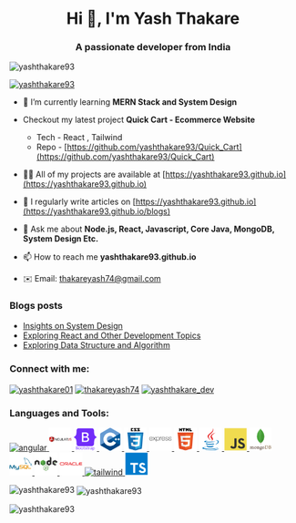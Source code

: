 <h1 align="center">Hi 👋, I'm Yash Thakare</h1>
<h3 align="center">A passionate developer from India</h3>
<p align="left"> <img src="https://komarev.com/ghpvc/?username=yashthakare93&label=Profile%20views&color=0e75b6&style=flat" alt="yashthakare93" /> </p>
<p align="left"> <a href="https://github.com/ryo-ma/github-profile-trophy"><img src="https://github-profile-trophy.vercel.app/?username=yashthakare93" alt="yashthakare93" /></a> </p>

- 🔭 I’m currently learning  **MERN Stack and System Design**

- Checkout my latest project **Quick Cart - Ecommerce Website**
  - Tech - React , Tailwind
  - Repo - [https://github.com/yashthakare93/Quick_Cart](https://github.com/yashthakare93/Quick_Cart)

- 👨‍💻 All of my projects are available at [https://yashthakare93.github.io](https://yashthakare93.github.io)

- 📝 I regularly write articles on [https://yashthakare93.github.io](https://yashthakare93.github.io/blogs)

- 💬 Ask me about **Node.js, React, Javascript, Core Java, MongoDB, System Design Etc.**

- 📫 How to reach me **yashthakare93.github.io**

- ✉️ Email: thakareyash74@gmail.com

### Blogs posts
<!-- BLOG-POST-LIST:START -->
- [Insights on System Design](https://yashthakare93.github.io/blogs.html)
- [Exploring React and Other Development Topics](https://yashthakare93.github.io/blogs.html)
- [Exploring Data Structure and Algorithm](https://yashthakare93.github.io/blogs.html)
<!-- BLOG-POST-LIST:END -->


<h3 align="left">Connect with me:</h3>
<p align="left">
<a href="https://linkedin.com/in/yashthakare01" target="blank"><img align="center" src="https://raw.githubusercontent.com/rahuldkjain/github-profile-readme-generator/master/src/images/icons/Social/linked-in-alt.svg" alt="yashthakare01" height="30" width="40" /></a>
<a href="https://www.hackerrank.com/thakareyash74" target="blank"><img align="center" src="https://raw.githubusercontent.com/rahuldkjain/github-profile-readme-generator/master/src/images/icons/Social/hackerrank.svg" alt="thakareyash74" height="30" width="40" /></a>
<a href="https://www.leetcode.com/yashthakare_dev" target="blank"><img align="center" src="https://raw.githubusercontent.com/rahuldkjain/github-profile-readme-generator/master/src/images/icons/Social/leet-code.svg" alt="yashthakare_dev" height="30" width="40" /></a>
</p>

<h3 align="left">Languages and Tools:</h3>
<p align="left"> <a href="https://angular.io" target="_blank" rel="noreferrer"> <img src="https://angular.io/assets/images/logos/angular/angular.svg" alt="angular" width="40" height="40"/> </a> <a href="https://angular.io" target="_blank" rel="noreferrer"> <img src="https://raw.githubusercontent.com/devicons/devicon/master/icons/angularjs/angularjs-original-wordmark.svg" alt="angularjs" width="40" height="40"/> </a> <a href="https://getbootstrap.com" target="_blank" rel="noreferrer"> <img src="https://raw.githubusercontent.com/devicons/devicon/master/icons/bootstrap/bootstrap-plain-wordmark.svg" alt="bootstrap" width="40" height="40"/> </a> <a href="https://www.w3schools.com/cpp/" target="_blank" rel="noreferrer"> <img src="https://raw.githubusercontent.com/devicons/devicon/master/icons/cplusplus/cplusplus-original.svg" alt="cplusplus" width="40" height="40"/> </a> <a href="https://www.w3schools.com/css/" target="_blank" rel="noreferrer"> <img src="https://raw.githubusercontent.com/devicons/devicon/master/icons/css3/css3-original-wordmark.svg" alt="css3" width="40" height="40"/> </a> <a href="https://expressjs.com" target="_blank" rel="noreferrer"> <img src="https://raw.githubusercontent.com/devicons/devicon/master/icons/express/express-original-wordmark.svg" alt="express" width="40" height="40"/> </a> <a href="https://www.w3.org/html/" target="_blank" rel="noreferrer"> <img src="https://raw.githubusercontent.com/devicons/devicon/master/icons/html5/html5-original-wordmark.svg" alt="html5" width="40" height="40"/> </a> <a href="https://www.java.com" target="_blank" rel="noreferrer"> <img src="https://raw.githubusercontent.com/devicons/devicon/master/icons/java/java-original.svg" alt="java" width="40" height="40"/> </a> <a href="https://developer.mozilla.org/en-US/docs/Web/JavaScript" target="_blank" rel="noreferrer"> <img src="https://raw.githubusercontent.com/devicons/devicon/master/icons/javascript/javascript-original.svg" alt="javascript" width="40" height="40"/> </a> <a href="https://www.mongodb.com/" target="_blank" rel="noreferrer"> <img src="https://raw.githubusercontent.com/devicons/devicon/master/icons/mongodb/mongodb-original-wordmark.svg" alt="mongodb" width="40" height="40"/> </a> <a href="https://www.mysql.com/" target="_blank" rel="noreferrer"> <img src="https://raw.githubusercontent.com/devicons/devicon/master/icons/mysql/mysql-original-wordmark.svg" alt="mysql" width="40" height="40"/> </a> <a href="https://nodejs.org" target="_blank" rel="noreferrer"> <img src="https://raw.githubusercontent.com/devicons/devicon/master/icons/nodejs/nodejs-original-wordmark.svg" alt="nodejs" width="40" height="40"/> </a> <a href="https://www.oracle.com/" target="_blank" rel="noreferrer"> <img src="https://raw.githubusercontent.com/devicons/devicon/master/icons/oracle/oracle-original.svg" alt="oracle" width="40" height="40"/> </a> <a href="https://tailwindcss.com/" target="_blank" rel="noreferrer"> <img src="https://www.vectorlogo.zone/logos/tailwindcss/tailwindcss-icon.svg" alt="tailwind" width="40" height="40"/> </a> <a href="https://www.typescriptlang.org/" target="_blank" rel="noreferrer"> <img src="https://raw.githubusercontent.com/devicons/devicon/master/icons/typescript/typescript-original.svg" alt="typescript" width="40" height="40"/> </a> </p>

<p><img align="left" src="https://github-readme-stats.vercel.app/api/top-langs?username=yashthakare93&show_icons=true&locale=en&layout=compact" alt="yashthakare93" /></p>

<p>&nbsp;<img align="center" src="https://github-readme-stats.vercel.app/api?username=yashthakare93&show_icons=true&locale=en" alt="yashthakare93" /></p>

<p><img align="center" src="https://github-readme-streak-stats.herokuapp.com/?user=yashthakare93&" alt="yashthakare93" /></p>
